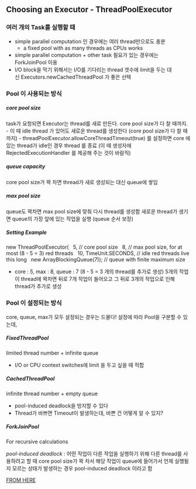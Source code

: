 ## Choosing an Executor - ThreadPoolExecutor

### 여러 개의 Task를 실행할 때
- simple parallel computation 인 경우에는 여러 thread만으로도 충분
  - a fixed pool with as many threads as CPUs works
- simple parallel computation + other task 필요가 있는 경우에는 ForkJoinPool 이용
- I/O block을 막기 위해서는 I/O를 기다리는 thread 갯수에 limit을 두는 대신 Executors.newCachedThreadPool 가 좋은 선택 

### Pool 이 사용되는 방식

##### core pool size
  task가 요청되면 Executor는 thread를 새로 만든다. core pool size가 다 찰 때까지.
    - 이 때 idle thread 가 있어도 새로운 thread를 생성한다 (core pool size가 다 찰 때까지)
    - threadPoolExecutor.allowCoreThreadTimeout(true) 를 설정하면 core 에 있는 thread가 idle인 경우 thread 를 종료 (이 때 생성자에 RejectedExecutionHandler 를 제공해 주는 것이 바람직)
##### queue capacity

  core pool size가 꽉 차면 thread가 새로 생성되는 대신 queue에 쌓임
##### max pool size

  queue도 꽉차면 max pool size에 맞춰 다시 thread를 생성함
새로운 thread가 생기면 queue의 가장 앞에 있는 작업을 실행 (queue 순서 보장)
##### Setting Example

  new ThreadPoolExecutor(
  5, // core pool size
  8, // max pool size, for at most (8 - 5 = 3) red threads
  10, TimeUnit.SECONDS, // idle red threads live this long
  new ArrayBlockingQueue(7)); // queue with finite maximum size

  - core : 5, max : 8, queue : 7 (8 - 5 = 3 개의 thread를 추가로 생성)
    5개의 작업이 thread에 꽉차면 뒤로 7개 작업이 들어오고 그 뒤로 3개의 작업으로 인해 thread가 추가로 생성

### Pool 이 설정되는 방식
core, queue, max가 모두 설정되는 경우는 드물다! 설정에 따라 Pool을 구분할 수 있는데,

##### FixedThreadPool
limited thread number + infinite queue
  - I/O or CPU context switches에 limit 을 두고 싶을 때 적합

##### CachedThreadPool
infinite thread number + empty queue
  - pool-induced deadlock을 방지할 수 있다   
  - Thread가 바쁘면 Timeout이 발생하는데, 바쁜 건 어떻게 알 수 있지?

##### ForkJoinPool
For recursive calculations 


_pool-induced deadlock_ : 어떤 작업이 다른 작업을 실행하기 위해 다른 thread를 사용하려고 할 때 core pool size가 꽉 차서 해당 작업이 queue에 들어가서 언제 실행될지 모르는 상태가 발생하는 경우 pool-induced deadlock 이라고 함

[FROM HERE](https://blog.jessitron.com/2014/01/choosing-executorservice.html?m=1)
